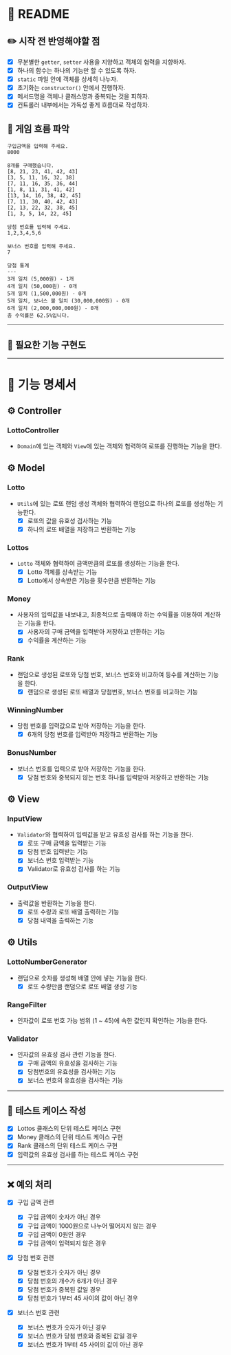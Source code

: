 # 📝 README

## ✏️ 시작 전 반영해야할 점

- [x] 무분별한 `getter`, `setter` 사용을 지양하고 객체의 협력을 지향하자.
- [x] 하나의 함수는 하나의 기능만 할 수 있도록 하자.
- [x] `static` 파일 안에 객체를 상세히 나누자.
- [x] 초기화는 `constructor()` 안에서 진행하자.
- [x] 메서드명을 객체나 클래스명과 중복되는 것을 피하자.
- [x] 컨트롤러 내부에서는 가독성 좋게 흐름대로 작성하자.

## 🚀 게임 흐름 파악

```
구입금액을 입력해 주세요.
8000

8개를 구매했습니다.
[8, 21, 23, 41, 42, 43]
[3, 5, 11, 16, 32, 38]
[7, 11, 16, 35, 36, 44]
[1, 8, 11, 31, 41, 42]
[13, 14, 16, 38, 42, 45]
[7, 11, 30, 40, 42, 43]
[2, 13, 22, 32, 38, 45]
[1, 3, 5, 14, 22, 45]

당첨 번호를 입력해 주세요.
1,2,3,4,5,6

보너스 번호를 입력해 주세요.
7

당첨 통계
---
3개 일치 (5,000원) - 1개
4개 일치 (50,000원) - 0개
5개 일치 (1,500,000원) - 0개
5개 일치, 보너스 볼 일치 (30,000,000원) - 0개
6개 일치 (2,000,000,000원) - 0개
총 수익률은 62.5%입니다.
```

---

## 🎨 필요한 기능 구현도

---

# 📑 기능 명세서

## ⚙️ Controller

### LottoController

- `Domain`에 있는 객체와 `View`에 있는 객체와 협력하여 로또를 진행하는 기능을 한다.

## ⚙️ Model

### Lotto

- `Utils`에 있는 로또 랜덤 생성 객체와 협력하여 랜덤으로 하나의 로또를 생성하는 기능한다.
  - [x] 로또의 값을 유효성 검사하는 기능
  - [x] 하나의 로또 배열을 저장하고 반환하는 기능

### Lottos

- `Lotto` 객체와 협력하여 금액만큼의 로또를 생성하는 기능을 한다.
  - [x] Lotto 객체를 상속받는 기능
  - [x] Lotto에서 상속받은 기능을 횟수만큼 반환하는 기능

### Money

- 사용자의 입력값을 내보내고, 최종적으로 출력해야 하는 수익률을 이용하여 계산하는 기능을 한다.
  - [x] 사용자의 구매 금액을 입력받아 저장하고 반환하는 기능
  - [x] 수익률을 계산하는 기능

### Rank

- 랜덤으로 생성된 로또와 당첨 번호, 보너스 번호와 비교하여 등수를 계산하는 기능을 한다.
  - [x] 랜덤으로 생성된 로또 배열과 당첨번호, 보너스 번호를 비교하는 기능

### WinningNumber

- 당첨 번호를 입력값으로 받아 저장하는 기능을 한다.
  - [x] 6개의 당첨 번호를 입력받아 저장하고 반환하는 기능

### BonusNumber

- 보너스 번호를 입력으로 받아 저장하는 기능을 한다.
  - [x] 당첨 번호와 중복되지 않는 번호 하나를 입력받아 저장하고 반환하는 기능

## ⚙️ View

### InputView

- `Validator`와 협력하여 입력값을 받고 유효성 검사를 하는 기능을 한다.
  - [x] 로또 구매 금액을 입력받는 기능
  - [x] 당첨 번호 입력받는 기능
  - [x] 보너스 번호 입력받는 기능
  - [x] Validator로 유효성 검사를 하는 기능

### OutputView

- 출력값을 반환하는 기능을 한다.
  - [x] 로또 수량과 로또 배열 출력하는 기능
  - [x] 당첨 내역을 출력하는 기능

## ⚙️ Utils

### LottoNumberGenerator

- 랜덤으로 숫자를 생성해 배열 안에 넣는 기능을 한다.
  - [x] 로또 수량만큼 랜덤으로 로또 배열 생성 기능

### RangeFilter

- 인자값이 로또 번호 가능 범위 (1 ~ 45)에 속한 값인지 확인하는 기능을 한다.

### Validator

- 인자값의 유효성 검사 관련 기능을 한다.
  - [x] 구매 금액의 유효성을 검사하는 기능
  - [x] 당첨번호의 유효성을 검사하는 기능
  - [x] 보너스 번호의 유효성을 검사하는 기능

---

## 🧪 테스트 케이스 작성

- [x] Lottos 클래스의 단위 테스트 케이스 구현
- [x] Money 클래스의 단위 테스트 케이스 구현
- [x] Rank 클래스의 단위 테스트 케이스 구현
- [x] 입력값의 유효성 검사를 하는 테스트 케이스 구현

---

## ❌ 예외 처리

- [x] 구입 금액 관련

  - [x] 구입 금액이 숫자가 아닌 경우
  - [x] 구입 금액이 1000원으로 나누어 떨어지지 않는 경우
  - [x] 구입 금액이 0원인 경우
  - [x] 구입 금액이 입력되지 않은 경우

- [x] 당첨 번호 관련

  - [x] 당첨 번호가 숫자가 아닌 경우
  - [x] 당첨 번호의 개수가 6개가 아닌 경우
  - [x] 당첨 번호가 중복된 값일 경우
  - [x] 당첨 번호가 1부터 45 사이의 값이 아닌 경우

- [x] 보너스 번호 관련

  - [x] 보너스 번호가 숫자가 아닌 경우
  - [x] 보너스 번호가 당첨 번호와 중복된 값일 경우
  - [x] 보너스 번호가 1부터 45 사이의 값이 아닌 경우

